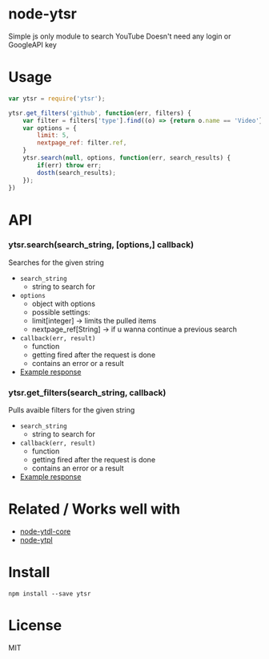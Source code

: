 # node-ytsr

Simple js only module to search YouTube
Doesn't need any login or GoogleAPI key

# Usage

```js
var ytsr = require('ytsr');

ytsr.get_filters('github', function(err, filters) {
	var filter = filters['type'].find((o) => {return o.name == 'Video'})
	var options = {
		limit: 5,
		nextpage_ref: filter.ref,
	}
	ytsr.search(null, options, function(err, search_results) {
		if(err) throw err;
		dosth(search_results);
	});
})
```


# API
### ytsr.search(search_string, [options,] callback)

Searches for the given string

* `search_string`
    * string to search for
* `options`
    * object with options
    * possible settings:
    * limit[integer] -> limits the pulled items
	* nextpage_ref[String] -> if u wanna continue a previous search
* `callback(err, result)`
    * function
    * getting fired after the request is done
    * contains an error or a result
* [Example response](https://github.com/timeforaninja/node-ytsr/blob/master/example/example_search_output)

### ytsr.get_filters(search_string, callback)

Pulls avaible filters for the given string

* `search_string`
    * string to search for
* `callback(err, result)`
    * function
    * getting fired after the request is done
    * contains an error or a result
* [Example response](https://github.com/timeforaninja/node-ytsr/blob/master/example/example_filters_output)


# Related / Works well with

* [node-ytdl-core](https://github.com/fent/node-ytdl-core)
* [node-ytpl](https://github.com/TimeForANinja/node-ytpl)


# Install

    npm install --save ytsr



# License
MIT

